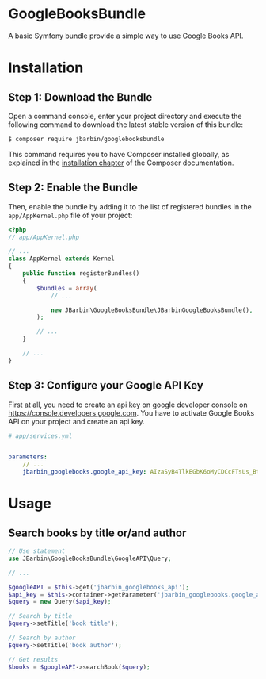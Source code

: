# GoogleBooksBundle

A basic Symfony bundle provide a simple way to use Google Books API.

Installation
============

Step 1: Download the Bundle
---------------------------

Open a command console, enter your project directory and execute the
following command to download the latest stable version of this bundle:

```bash
$ composer require jbarbin/googlebooksbundle
```

This command requires you to have Composer installed globally, as explained
in the [installation chapter](https://getcomposer.org/doc/00-intro.md)
of the Composer documentation.

Step 2: Enable the Bundle
-------------------------

Then, enable the bundle by adding it to the list of registered bundles
in the `app/AppKernel.php` file of your project:

```php
<?php
// app/AppKernel.php

// ...
class AppKernel extends Kernel
{
    public function registerBundles()
    {
        $bundles = array(
            // ...

            new JBarbin\GoogleBooksBundle\JBarbinGoogleBooksBundle(),
        );

        // ...
    }

    // ...
}
```

Step 3: Configure your Google API Key
------------------------------------------------

First at all, you need to create an api key on google developer console on https://console.developers.google.com. You have to activate Google Books API on your project and create an api key.  

```yaml
# app/services.yml


parameters:
    // ...
    jbarbin_googlebooks.google_api_key: AIzaSyB4TlkEGbK6oMyCDCcFTsUs_BtCVhIS4oU

```

Usage
=====

Search books by title or/and author
--------------------------------


```php
// Use statement
use JBarbin\GoogleBooksBundle\GoogleAPI\Query;

// ...

$googleAPI = $this->get('jbarbin_googlebooks_api');
$api_key = $this->container->getParameter('jbarbin_googlebooks.google_api_key');
$query = new Query($api_key);

// Search by title
$query->setTitle('book title');

// Search by author
$query->setTitle('book author');

// Get results
$books = $googleAPI->searchBook($query);


```